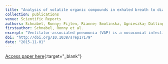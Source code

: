 ```yaml
---
title: "Analysis of volatile organic compounds in exhaled breath to diagnose ventilator-associated pneumonia"
collection: publications
venue: Scientific Reports
authors: Schnabel, Ronny; Fijten, Rianne; Smolinska, Agnieszka; Dallinga, Jan; Boumans, Marie-Louise; Stobberingh, Ellen; Boots, Agnes; Roekaerts, Paul; Bergmans, Dennis; van Schooten, Frederik Jan
firstauthor: Schnabel, Ronny et al.
excerpt: "Ventilator-associated pneumonia (VAP) is a nosocomial infection occurring in the intensive care unit (ICU). The diagnostic standard is based on clinical criteria and bronchoalveolar lavage (BAL). Exhaled breath analysis is a promising non-invasive method for rapid diagnosis of diseases and contains volatile organic compounds (VOCs) that can differentiate diseased from healthy individuals. The aim of this study was to determine whether analysis of VOCs in exhaled breath can be used as a non-invasive monitoring tool for VAP. One hundred critically ill patients with clinical suspicion of VAP underwent BAL. Before BAL, exhaled air samples were collected and analysed by gas chromatography time-of-flight mass spectrometry (GC-tof-MS). The clinical suspicion of VAP was confirmed by BAL diagnostic criteria in 32 patients [VAP(+)] and rejected in 68 patients [VAP(-)]. Multivariate statistical comparison of VOC profiles between VAP(+) and VAP(-) revealed a subset of 12 VOCs that correctly discriminated between those two patient groups with a sensitivity and specificity of 75.8% ± 13.5% and 73.0% ± 11.8%, respectively. These results suggest that detection of VAP in ICU patients is possible by examining exhaled breath, enabling a simple, safe and non-invasive approach that could diminish diagnostic burden of VAP."
doi: "http://doi.org/10.1038/srep17179"
date: "2015-11-01"
---
```

[Access paper here](10.1038/srep17179){:target="_blank"}

